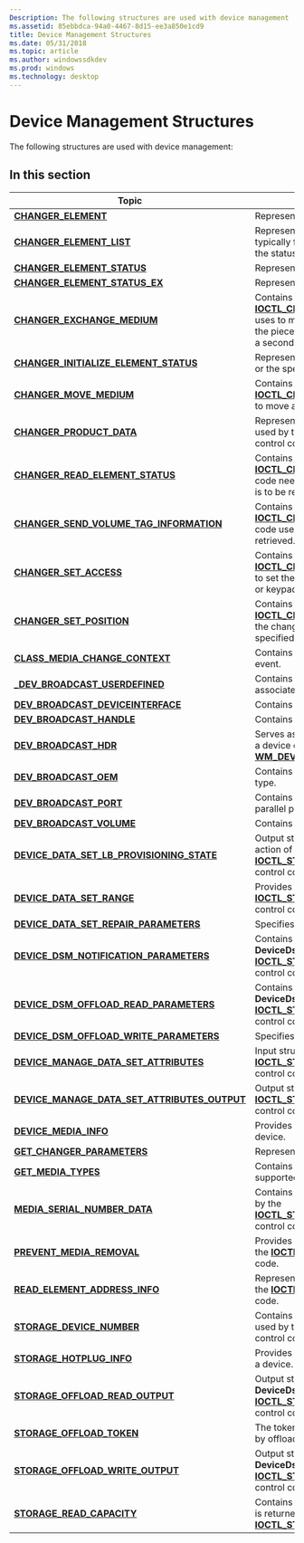 ```yaml
---
Description: The following structures are used with device management
ms.assetid: 85ebbdca-94a0-4467-8d15-ee3a850e1cd9
title: Device Management Structures
ms.date: 05/31/2018
ms.topic: article
ms.author: windowssdkdev
ms.prod: windows
ms.technology: desktop
---
```


# Device Management Structures

The following structures are used with device management:

## In this section



| Topic                                                                                                        | Description                                                                                                                                                                                                                                                    |
|--------------------------------------------------------------------------------------------------------------|----------------------------------------------------------------------------------------------------------------------------------------------------------------------------------------------------------------------------------------------------------------|
| [**CHANGER\_ELEMENT**](/windows/win32/WinIoCtl/ns-winioctl-_changer_element?branch=master)<br/>                                                   | Represents a changer element.<br/>                                                                                                                                                                                                                       |
| [**CHANGER\_ELEMENT\_LIST**](/windows/win32/WinIoCtl/ns-winioctl-_changer_element_list?branch=master)<br/>                                        | Represents a range of elements of a single type, typically for an operation such as getting or initializing the status of multiple elements.<br/>                                                                                                        |
| [**CHANGER\_ELEMENT\_STATUS**](/windows/win32/WinIoCtl/ns-winioctl-_changer_element_status?branch=master)<br/>                                    | Represents the status of the specified element.<br/>                                                                                                                                                                                                     |
| [**CHANGER\_ELEMENT\_STATUS\_EX**](/windows/win32/WinIoCtl/ns-winioctl-_changer_element_status_ex?branch=master)<br/>                             | Represents the status of the specified element.<br/>                                                                                                                                                                                                     |
| [**CHANGER\_EXCHANGE\_MEDIUM**](/windows/win32/WinIoCtl/ns-winioctl-_changer_exchange_medium?branch=master)<br/>                                  | Contains information the [**IOCTL\_CHANGER\_EXCHANGE\_MEDIUM**](/windows/win32/WinIoCtl/ni-winioctl-ioctl_changer_exchange_medium?branch=master) control code uses to move a piece of media to a destination, and the piece of media originally in the first destination to a second destination.<br/> |
| [**CHANGER\_INITIALIZE\_ELEMENT\_STATUS**](/windows/win32/WinIoCtl/ns-winioctl-_changer_initialize_element_status?branch=master)<br/>             | Represents the status of all media changer elements or the specified elements of a particular type.<br/>                                                                                                                                                 |
| [**CHANGER\_MOVE\_MEDIUM**](/windows/win32/WinIoCtl/ns-winioctl-_changer_move_medium?branch=master)<br/>                                          | Contains information that the [**IOCTL\_CHANGER\_MOVE\_MEDIUM**](/windows/win32/WinIoCtl/ni-winioctl-ioctl_changer_move_medium?branch=master) control code uses to move a piece of media to a destination.<br/>                                                                                        |
| [**CHANGER\_PRODUCT\_DATA**](/windows/win32/WinIoCtl/ns-winioctl-_changer_product_data?branch=master)<br/>                                        | Represents product data for a changer device. It is used by the [**IOCTL\_CHANGER\_GET\_PRODUCT\_DATA**](/windows/win32/WinIoCtl/ni-winioctl-ioctl_changer_get_product_data?branch=master) control code.<br/>                                                                                          |
| [**CHANGER\_READ\_ELEMENT\_STATUS**](/windows/win32/WinIoCtl/ns-winioctl-_changer_read_element_status?branch=master)<br/>                         | Contains information that the [**IOCTL\_CHANGER\_GET\_ELEMENT\_STATUS**](/windows/win32/WinIoCtl/ni-winioctl-ioctl_changer_get_element_status?branch=master) control code needs to determine the elements whose status is to be retrieved.<br/>                                                        |
| [**CHANGER\_SEND\_VOLUME\_TAG\_INFORMATION**](/windows/win32/WinIoCtl/ns-winioctl-_changer_send_volume_tag_information?branch=master)<br/>        | Contains information that the [**IOCTL\_CHANGER\_QUERY\_VOLUME\_TAGS**](/windows/win32/WinIoCtl/ni-winioctl-ioctl_changer_query_volume_tags?branch=master) control code uses to determine the volume information to be retrieved.<br/>                                                                 |
| [**CHANGER\_SET\_ACCESS**](/windows/win32/WinIoCtl/ns-winioctl-_changer_set_access?branch=master)<br/>                                            | Contains information that the [**IOCTL\_CHANGER\_SET\_ACCESS**](/windows/win32/WinIoCtl/ni-winioctl-ioctl_changer_set_access?branch=master) control code needs to set the state of the device's insert/eject port, door, or keypad.<br/>                                                               |
| [**CHANGER\_SET\_POSITION**](/windows/win32/WinIoCtl/ns-winioctl-_changer_set_position?branch=master)<br/>                                        | Contains information needed by the [**IOCTL\_CHANGER\_SET\_POSITION**](/windows/win32/WinIoCtl/ni-winioctl-ioctl_changer_set_position?branch=master) control code to set the changer's robotic transport mechanism to the specified element address.<br/>                                              |
| [**CLASS\_MEDIA\_CHANGE\_CONTEXT**](/windows/win32/WinIoCtl/ns-winioctl-_class_media_change_context?branch=master)<br/>                           | Contains information associated with a media change event.<br/>                                                                                                                                                                                          |
| [**\_DEV\_BROADCAST\_USERDEFINED**](/windows/win32/Dbt/ns-dbt-_dev_broadcast_userdefined?branch=master)<br/>                           | Contains the user-defined event and optional data associated with the [DBT\_USERDEFINED](dbt-userdefined.md) device event.<br/>                                                                                                                         |
| [**DEV\_BROADCAST\_DEVICEINTERFACE**](/windows/win32/Dbt/ns-dbt-_dev_broadcast_deviceinterface_a?branch=master)<br/>                      | Contains information about a class of devices.<br/>                                                                                                                                                                                                      |
| [**DEV\_BROADCAST\_HANDLE**](/windows/win32/Dbt/ns-dbt-_dev_broadcast_handle?branch=master)<br/>                                        | Contains information about a file system handle.<br/>                                                                                                                                                                                                    |
| [**DEV\_BROADCAST\_HDR**](/windows/win32/Dbt/ns-dbt-_dev_broadcast_hdr?branch=master)<br/>                                              | Serves as a standard header for information related to a device event reported through the [**WM\_DEVICECHANGE**](wm-devicechange.md) message.<br/>                                                                                                     |
| [**DEV\_BROADCAST\_OEM**](/windows/win32/Dbt/ns-dbt-_dev_broadcast_oem?branch=master)<br/>                                              | Contains information about a OEM-defined device type.<br/>                                                                                                                                                                                               |
| [**DEV\_BROADCAST\_PORT**](/windows/win32/Dbt/ns-dbt-_dev_broadcast_port_a?branch=master)<br/>                                            | Contains information about a modem, serial, or parallel port.<br/>                                                                                                                                                                                       |
| [**DEV\_BROADCAST\_VOLUME**](/windows/win32/Dbt/ns-dbt-_dev_broadcast_volume?branch=master)<br/>                                        | Contains information about a logical volume.<br/>                                                                                                                                                                                                        |
| [**DEVICE\_DATA\_SET\_LB\_PROVISIONING\_STATE**](/windows/win32/WinIoCtl/ns-winioctl-_device_data_set_lb_provisioning_state?branch=master)<br/>       | Output structure for the **DeviceDsmAction\_Allocation** action of the [**IOCTL\_STORAGE\_MANAGE\_DATA\_SET\_ATTRIBUTES**](/windows/win32/WinIoCtl/ni-winioctl-ioctl_storage_manage_data_set_attributes?branch=master) control code.<br/>                                                              |
| [**DEVICE\_DATA\_SET\_RANGE**](/windows/win32/WinIoCtl/ns-winioctl-_device_data_set_range?branch=master)<br/>                                         | Provides data set range information for use with the [**IOCTL\_STORAGE\_MANAGE\_DATA\_SET\_ATTRIBUTES**](/windows/win32/WinIoCtl/ni-winioctl-ioctl_storage_manage_data_set_attributes?branch=master) control code.<br/>                                                                                |
| [**DEVICE\_DATA\_SET\_REPAIR\_PARAMETERS**](/windows/win32/WinIoCtl/ns-winioctl-_device_data_set_repair_parameters?branch=master)<br/>                | Specifies parameters for the repair operation.<br/>                                                                                                                                                                                                      |
| [**DEVICE\_DSM\_NOTIFICATION\_PARAMETERS**](/windows/win32/WinIoCtl/ns-winioctl-_device_dsm_notification_parameters?branch=master)<br/>               | Contains parameters for the **DeviceDsmAction\_Notification** action for the [**IOCTL\_STORAGE\_MANAGE\_DATA\_SET\_ATTRIBUTES**](/windows/win32/WinIoCtl/ni-winioctl-ioctl_storage_manage_data_set_attributes?branch=master) control code.<br/>                                                        |
| [**DEVICE\_DSM\_OFFLOAD\_READ\_PARAMETERS**](/windows/win32/WinIoCtl/ns-winioctl-_device_dsm_offload_read_parameters?branch=master)<br/>              | Contains parameters for the **DeviceDsmAction\_OffloadRead** action for the [**IOCTL\_STORAGE\_MANAGE\_DATA\_SET\_ATTRIBUTES**](/windows/win32/WinIoCtl/ni-winioctl-ioctl_storage_manage_data_set_attributes?branch=master) control code.<br/>                                                         |
| [**DEVICE\_DSM\_OFFLOAD\_WRITE\_PARAMETERS**](/windows/win32/WinIoCtl/ns-winioctl-_device_dsm_offload_write_parameters?branch=master)<br/>            | Specifies parameters for the offload write operation.<br/>                                                                                                                                                                                               |
| [**DEVICE\_MANAGE\_DATA\_SET\_ATTRIBUTES**](/windows/win32/WinIoCtl/ns-winioctl-_device_manage_data_set_attributes?branch=master)<br/>                | Input structure for the [**IOCTL\_STORAGE\_MANAGE\_DATA\_SET\_ATTRIBUTES**](/windows/win32/WinIoCtl/ni-winioctl-ioctl_storage_manage_data_set_attributes?branch=master) control code.<br/>                                                                                                             |
| [**DEVICE\_MANAGE\_DATA\_SET\_ATTRIBUTES\_OUTPUT**](/windows/win32/WinIoCtl/ns-winioctl-_device_manage_data_set_attributes_output?branch=master)<br/> | Output structure for the [**IOCTL\_STORAGE\_MANAGE\_DATA\_SET\_ATTRIBUTES**](/windows/win32/WinIoCtl/ni-winioctl-ioctl_storage_manage_data_set_attributes?branch=master) control code.<br/>                                                                                                            |
| [**DEVICE\_MEDIA\_INFO**](/windows/win32/WinIoCtl/ns-winioctl-_device_media_info?branch=master)<br/>                                              | Provides information about the media supported by a device.<br/>                                                                                                                                                                                         |
| [**GET\_CHANGER\_PARAMETERS**](/windows/win32/WinIoCtl/ns-winioctl-_get_changer_parameters?branch=master)<br/>                                    | Represents the parameters of a changer.<br/>                                                                                                                                                                                                             |
| [**GET\_MEDIA\_TYPES**](/windows/win32/WinIoCtl/ns-winioctl-_get_media_types?branch=master)<br/>                                                  | Contains information about the media types supported by a device.<br/>                                                                                                                                                                                   |
| [**MEDIA\_SERIAL\_NUMBER\_DATA**](media-serial-number-data-str.md)<br/>                               | Contains the serial number of a USB device. It is used by the [**IOCTL\_STORAGE\_GET\_MEDIA\_SERIAL\_NUMBER**](/windows/win32/WinIoCtl/ni-winioctl-ioctl_storage_get_media_serial_number?branch=master) control code.<br/>                                                                             |
| [**PREVENT\_MEDIA\_REMOVAL**](/windows/win32/WinIoCtl/ns-winioctl-_prevent_media_removal?branch=master)<br/>                                      | Provides removable media locking data. It is used by the [**IOCTL\_STORAGE\_MEDIA\_REMOVAL**](/windows/win32/WinIoCtl/ni-winioctl-ioctl_storage_media_removal?branch=master) control code.<br/>                                                                                                        |
| [**READ\_ELEMENT\_ADDRESS\_INFO**](/windows/win32/WinIoCtl/ns-winioctl-_read_element_address_info?branch=master)<br/>                             | Represents the volume tag information. It is used by the [**IOCTL\_CHANGER\_QUERY\_VOLUME\_TAGS**](/windows/win32/WinIoCtl/ni-winioctl-ioctl_changer_query_volume_tags?branch=master) control code.<br/>                                                                                               |
| [**STORAGE\_DEVICE\_NUMBER**](/windows/win32/WinIoCtl/ns-winioctl-_storage_device_number?branch=master)<br/>                                          | Contains information about a device. This structure is used by the [IOCTL\_STORAGE\_GET\_DEVICE\_NUMBER](/windows/win32/WinIoCtl/ni-winioctl-ioctl_storage_get_device_number?branch=master) control code.<br/>                                                                                         |
| [**STORAGE\_HOTPLUG\_INFO**](/windows/win32/WinIoCtl/ns-winioctl-_storage_hotplug_info?branch=master)<br/>                                        | Provides information about the hotplug information of a device.<br/>                                                                                                                                                                                     |
| [**STORAGE\_OFFLOAD\_READ\_OUTPUT**](/windows/win32/WinIoCtl/ns-winioctl-_storage_offload_read_output?branch=master)<br/>                             | Output structure for the **DeviceDsmAction\_OffloadRead** action of the [**IOCTL\_STORAGE\_MANAGE\_DATA\_SET\_ATTRIBUTES**](/windows/win32/WinIoCtl/ni-winioctl-ioctl_storage_manage_data_set_attributes?branch=master) control code.<br/>                                                             |
| [**STORAGE\_OFFLOAD\_TOKEN**](/windows/win32/WinIoCtl/ns-winioctl-_storage_offload_token?branch=master)<br/>                                          | The token used to represent a portion of a file used in by offload read and write operations.<br/>                                                                                                                                                       |
| [**STORAGE\_OFFLOAD\_WRITE\_OUTPUT**](/windows/win32/WinIoCtl/ns-winioctl-_storage_offload_write_output?branch=master)<br/>                           | Output structure for the **DeviceDsmAction\_OffloadWrite** action of the [**IOCTL\_STORAGE\_MANAGE\_DATA\_SET\_ATTRIBUTES**](/windows/win32/WinIoCtl/ni-winioctl-ioctl_storage_manage_data_set_attributes?branch=master) control code.<br/>                                                            |
| [**STORAGE\_READ\_CAPACITY**](storage-read-capacity.md)<br/>                                          | Contains information about the size of a device. This is returned from the [**IOCTL\_STORAGE\_READ\_CAPACITY**](/windows/win32/WinIoCtl/ni-winioctl-ioctl_storage_read_capacity?branch=master) control code.<br/>                                                                                      |



 

 

 




